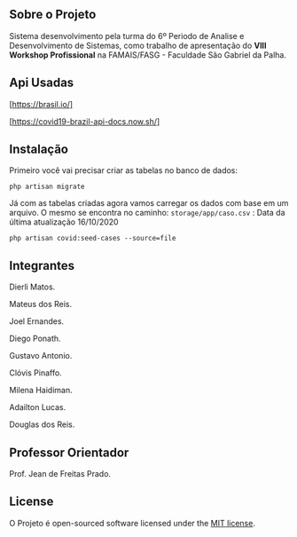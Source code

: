 ## Sobre o Projeto

Sistema desenvolvimento pela turma do 6º Periodo de Analise e Desenvolvimento de Sistemas, como trabalho de apresentação do 
**VIII Workshop Profissional** na FAMAIS/FASG - Faculdade São Gabriel da Palha.

## Api Usadas

[https://brasil.io/]

[https://covid19-brazil-api-docs.now.sh/]

## Instalação

Primeiro você vai precisar criar as tabelas no banco de dados:

```
php artisan migrate
```

Já com as tabelas criadas agora vamos carregar os dados com base em um arquivo.
O mesmo se encontra no caminho: `storage/app/caso.csv` : Data da última atualização 16/10/2020

```
php artisan covid:seed-cases --source=file
```

## Integrantes

Dierli Matos.

Mateus dos Reis.

Joel Ernandes.

Diego Ponath.

Gustavo Antonio.

Clóvis Pinaffo.

Milena Haidiman.

Adailton Lucas.

Douglas dos Reis.

## Professor Orientador

Prof. Jean de Freitas Prado.

## License

O Projeto é open-sourced software licensed under the [MIT license](https://opensource.org/licenses/MIT).
